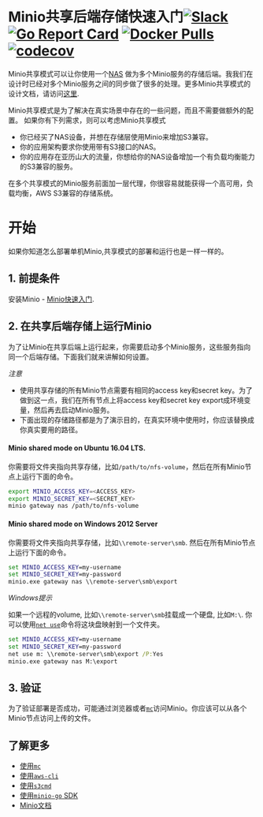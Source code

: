 # Minio共享后端存储快速入门[![Slack](https://slack.minio.io/slack?type=svg)](https://slack.minio.io) [![Go Report Card](https://goreportcard.com/badge/piensa/bert)](https://goreportcard.com/report/piensa/bert) [![Docker Pulls](https://img.shields.io/docker/pulls/piensa/bert.svg?maxAge=604800)](https://hub.docker.com/r/piensa/bert/) [![codecov](https://codecov.io/gh/piensa/bert/branch/master/graph/badge.svg)](https://codecov.io/gh/piensa/bert)

Minio共享模式可以让你使用一个[NAS](https://en.wikipedia.org/wiki/Network-attached_storage) 做为多个Minio服务的存储后端。我我们在设计时已经对多个Minio服务之间的同步做了很多的处理。更多Minio共享模式的设计文档，请访问[这里](https://github.com/piensa/bert/blob/master/docs/shared-backend/DESIGN.md).

Minio共享模式是为了解决在真实场景中存在的一些问题，而且不需要做额外的配置。
如果你有下列需求，则可以考虑Minio共享模式

- 你已经买了NAS设备，并想在存储层使用Minio来增加S3兼容。
- 你的应用架构要求你使用带有S3接口的NAS。
- 你的应用存在亚历山大的流量，你想给你的NAS设备增加一个有负载均衡能力的S3兼容的服务。 

在多个共享模式的Minio服务前面加一层代理，你很容易就能获得一个高可用，负载均衡，AWS S3兼容的存储系统。

# 开始

如果你知道怎么部署单机Minio,共享模式的部署和运行也是一样一样的。

## 1. 前提条件

安装Minio - [Minio快速入门](https://docs.minio.io/cn/minio).

## 2. 在共享后端存储上运行Minio

为了让Minio在共享后端上运行起来，你需要启动多个Minio服务，这些服务指向同一个后端存储。下面我们就来讲解如何设置。

*注意*

- 使用共享存储的所有Minio节点需要有相同的access key和secret key。为了做到这一点，我们在所有节点上将access key和secret key export成环境变量，然后再去启动Minio服务。
- 下面出现的存储路径都是为了演示目的，在真实环境中使用时，你应该替换成你真实要用的路径。

#### Minio shared mode on Ubuntu 16.04 LTS. 

你需要将文件夹指向共享存储，比如`/path/to/nfs-volume`，然后在所有Minio节点上运行下面的命令。

```sh
export MINIO_ACCESS_KEY=<ACCESS_KEY>
export MINIO_SECRET_KEY=<SECRET_KEY>
minio gateway nas /path/to/nfs-volume
```

#### Minio shared mode on Windows 2012 Server

你需要将文件夹指向共享存储，比如`\\remote-server\smb`. 然后在所有Minio节点上运行下面的命令。

```cmd
set MINIO_ACCESS_KEY=my-username
set MINIO_SECRET_KEY=my-password
minio.exe gateway nas \\remote-server\smb\export
```

*Windows提示*

如果一个远程的volume, 比如`\\remote-server\smb`挂载成一个硬盘, 比如`M:\`. 你可以使用[`net use`](https://technet.microsoft.com/en-us/library/bb490717.aspx)命令将这块盘映射到一个文件夹。

```cmd
set MINIO_ACCESS_KEY=my-username
set MINIO_SECRET_KEY=my-password
net use m: \\remote-server\smb\export /P:Yes
minio.exe gateway nas M:\export
```

## 3. 验证

为了验证部署是否成功，可能通过浏览器或者[`mc`](https://docs.minio.io/cn/minio-client-quickstart-guide)访问Minio。你应该可以从各个Minio节点访问上传的文件。

## 了解更多
- [使用`mc`](https://docs.minio.io/cn/minio-client-quickstart-guide)
- [使用`aws-cli`](https://docs.minio.io/cn/aws-cli-with-minio)
- [使用`s3cmd`](https://docs.minio.io/cn/s3cmd-with-minio)
- [使用`minio-go` SDK](https://docs.minio.io/cn/golang-client-quickstart-guide)
- [Minio文档](https://docs.minio.io)
